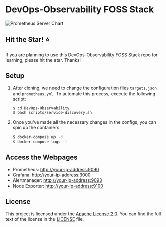 # DevOps-Observability FOSS Stack

![Prometheus Server Chart](https://github.com/Allu-Philip/DevOps-Observability/assets/33429916/8287cec1-aa63-4896-9336-83059683c9f5)


## Hit the Star! ⭐
If you are planning to use this DevOps-Observability FOSS Stack repo for learning, please hit the star. Thanks!

## Setup

1. After cloning, we need to change the configuration files `targets.json` and `prometheus.yml`. To automate this process, execute the following script:

    ```bash
    $ cd DevOps-Observability
    $ bash scripts/service-discovery.sh
    ```

2. Once you've made all the necessary changes in the configs, you can spin up the containers:

    ```bash
    $ docker-compose up -d
    $ docker-compose logs -f
    ```

## Access the Webpages

- Prometheus:     [http://your-ip-address:9090](http://your-ip-address:9090)
- Grafana:        [http://your-ip-address:3000](http://your-ip-address:3000)
- Alertmanager:   [http://your-ip-address:9093](http://your-ip-address:9093)
- Node Exporter:  [http://your-ip-address:9100](http://your-ip-address:9100)

## License

This project is licensed under the [Apache License 2.0](LICENSE). You can find the full text of the license in the [LICENSE](LICENSE) file.
